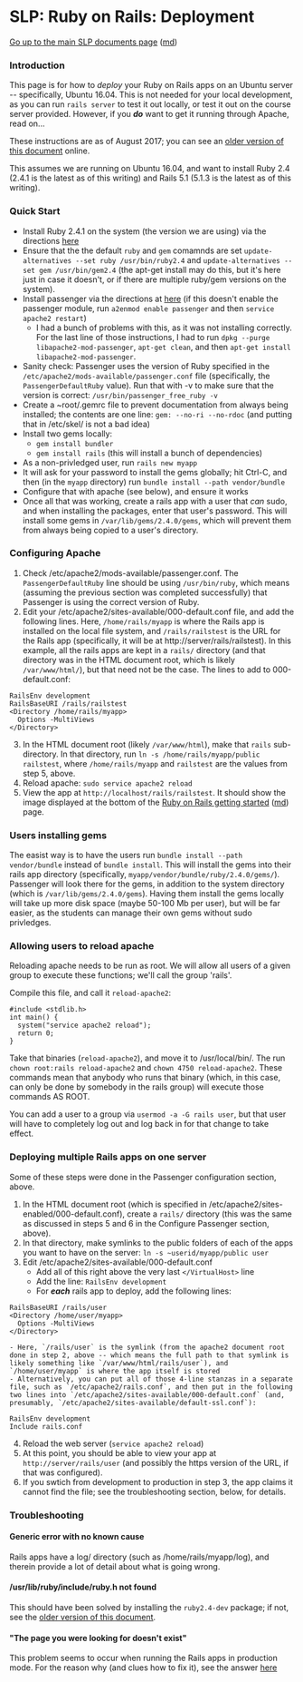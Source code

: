 SLP: Ruby on Rails: Deployment
==============================

[Go up to the main SLP documents page](index.html) ([md](index.md))

### Introduction

This page is for how to *deploy* your Ruby on Rails apps on an Ubuntu server -- specifically, Ubuntu 16.04.  This is not needed for your local development, as you can run `rails server` to test it out locally, or test it out on the course server provided.  However, if you ***do*** want to get it running through Apache, read on...

These instructions are as of August 2017; you can see an [older version of this document](https://github.com/aaronbloomfield/slp/blob/f62e5120144954b34a50a5df26dbf9c9f6b78bf8/docs/rubyrails-deployment.md) online.

This assumes we are running on Ubuntu 16.04, and want to install Ruby 2.4 (2.4.1 is the latest as of this writing) and Rails 5.1 (5.1.3 is the latest as of this writing).

### Quick Start

- Install Ruby 2.4.1 on the system (the version we are using) via the directions [here](https://www.brightbox.com/blog/2017/01/13/ruby-2-4-ubuntu-packages/)
- Ensure that the the default `ruby` and `gem` comamnds are set `update-alternatives --set ruby /usr/bin/ruby2.4` and `update-alternatives --set gem /usr/bin/gem2.4` (the apt-get install may do this, but it's here just in case it doesn't, or if there are multiple ruby/gem versions on the system).
- Install passenger via the directions at [here](https://www.phusionpassenger.com/library/install/apache/install/oss/xenial/) (if this doesn't enable the passenger module, run `a2enmod enable passenger` and then `service apache2 restart`)
    - I had a bunch of problems with this, as it was not installing correctly.  For the last line of those instructions, I had to run `dpkg --purge libapache2-mod-passenger`, `apt-get clean`, and then `apt-get install libapache2-mod-passenger`.
- Sanity check: Passenger uses the version of Ruby specified in the `/etc/apache2/mods-available/passenger.conf` file (specifically, the `PassengerDefaultRuby` value).  Run that with -v to make sure that the version is correct: `/usr/bin/passenger_free_ruby -v`
- Create a ~root/.gemrc file to prevent documentation from always being installed; the contents are one line: `gem: --no-ri --no-rdoc` (and putting that in /etc/skel/ is not a bad idea)
- Install two gems locally:
    - `gem install bundler`
    - `gem install rails` (this will install a bunch of dependencies)
- As a non-privledged user, run `rails new myapp`
- It will ask for your password to install the gems globally; hit Ctrl-C, and then (in the `myapp` directory) run `bundle install --path vendor/bundle`
- Configure that with apache (see below), and ensure it works
- Once all that was working, create a rails app with a user that *can* sudo, and when installing the packages, enter that user's password.  This will install some gems in `/var/lib/gems/2.4.0/gems`, which will prevent them from always being copied to a user's directory.

### Configuring Apache

1. Check /etc/apache2/mods-available/passenger.conf.  The `PassengerDefaultRuby` line should be using `/usr/bin/ruby`, which means (assuming the previous section was completed successfully) that Passenger is using the correct version of Ruby.
2. Edit your /etc/apache2/sites-available/000-default.conf file, and add the following lines.  Here, `/home/rails/myapp` is where the Rails app is installed on the local file system, and `/rails/railstest` is the URL for the Rails app (specifically, it will be at http://server/rails/railstest).  In this example, all the rails apps are kept in a `rails/` directory (and that directory was in the HTML document root, which is likely `/var/www/html/`), but that need not be the case.  The lines to add to 000-default.conf:
```
RailsEnv development
RailsBaseURI /rails/railstest
<Directory /home/rails/myapp>
  Options -MultiViews
</Directory>
```
3. In the HTML document root (likely `/var/www/html`), make that `rails` sub-directory.  In that directory, run `ln -s /home/rails/myapp/public railstest`, where `/home/rails/myapp` and `railstest` are the values from step 5, above.
4. Reload apache: `sudo service apache2 reload`
5. View the app at `http://localhost/rails/railstest`.  It should show the image displayed at the bottom of the [Ruby on Rails getting started](rubyrails-getting-started.html) ([md](rubyrails-getting-started.md)) page.

### Users installing gems

The easist way is to have the users run `bundle install --path vendor/bundle` instead of `bundle install`.  This will install the gems into their rails app directory (specifically, `myapp/vendor/bundle/ruby/2.4.0/gems/`).  Passenger will look there for the gems, in addition to the system directory (which is `/var/lib/gems/2.4.0/gems`).  Having them install the gems locally will take up more disk space (maybe 50-100 Mb per user), but will be far easier, as the students can manage their own gems without sudo privledges.

### Allowing users to reload apache

Reloading apache needs to be run as root.  We will allow all users of a given group to execute these functions; we'll call the group 'rails'.

Compile this file, and call it `reload-apache2`:

```
#include <stdlib.h>
int main() {
  system("service apache2 reload");
  return 0;
}
```

Take that binaries (`reload-apache2`), and move it to /usr/local/bin/.  The run `chown root:rails reload-apache2` and `chown 4750 reload-apache2`.  These commands mean that anybody who runs that binary (which, in this case, can only be done by somebody in the rails group) will execute those commands AS ROOT.

You can add a user to a group via `usermod -a -G rails user`, but that user will have to completely log out and log back in for that change to take effect.

### Deploying multiple Rails apps on one server

Some of these steps were done in the Passenger configuration section, above.

1. In the HTML document root (which is specified in /etc/apache2/sites-enabled/000-default.conf), create a `rails/` directory (this was the same as discussed in steps 5 and 6 in the Configure Passenger section, above).
2. In that directory, make symlinks to the public folders of each of the apps you want to have on the server: `ln -s ~userid/myapp/public user`
3. Edit /etc/apache2/sites-available/000-default.conf
    - Add all of this right above the very last `</VirtualHost>` line
	- Add the line: `RailsEnv development`
	- For ***each*** rails app to deploy, add the following lines:
```
RailsBaseURI /rails/user
<Directory /home/user/myapp>
  Options -MultiViews
</Directory>
```
	- Here, `/rails/user` is the symlink (from the apache2 document root done in step 2, above -- which means the full path to that symlink is likely something like `/var/www/html/rails/user`), and `/home/user/myapp` is where the app itself is stored
	- Alternatively, you can put all of those 4-line stanzas in a separate file, such as `/etc/apache2/rails.conf`, and then put in the following two lines into `/etc/apache2/sites-available/000-default.conf` (and, presumably, `/etc/apache2/sites-available/default-ssl.conf`):
```
RailsEnv development
Include rails.conf
```	
4. Reload the web server (`service apache2 reload`)
5. At this point, you should be able to view your app at `http://server/rails/user` (and possibly the https version of the URL, if that was configured).
6. If you swtich from development to production in step 3, the app claims it cannot find the file; see the troubleshooting section, below, for details.


### Troubleshooting

#### Generic error with no known cause

Rails apps have a log/ directory (such as /home/rails/myapp/log), and therein provide a lot of detail about what is going wrong.

#### /usr/lib/ruby/include/ruby.h not found

This should have been solved by installing the `ruby2.4-dev` package; if not, see the [older version of this document](https://github.com/aaronbloomfield/slp/blob/f62e5120144954b34a50a5df26dbf9c9f6b78bf8/docs/rubyrails-deployment.md).

#### "The page you were looking for doesn't exist"

This problem seems to occur when running the Rails apps in production mode.  For the reason why (and clues how to fix it), see the answer [here](http://stackoverflow.com/questions/22026492/heroku-rails-setup-the-page-you-were-looking-for-doesnt-exist)
